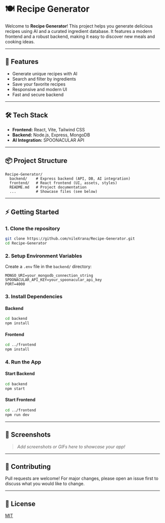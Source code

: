 # 🍽️ Recipe Generator

Welcome to **Recipe Generator**! This project helps you generate delicious recipes using AI and a curated ingredient database. It features a modern frontend and a robust backend, making it easy to discover new meals and cooking ideas.

---

## 🚀 Features
- Generate unique recipes with AI
- Search and filter by ingredients
- Save your favorite recipes
- Responsive and modern UI
- Fast and secure backend

---

## 🛠️ Tech Stack
- **Frontend:** React, Vite, Tailwind CSS
- **Backend:** Node.js, Express, MongoDB
- **AI Integration:** SPOONACULAR API

---

## 📦 Project Structure
```
Recipe-Generator/
  backend/    # Express backend (API, DB, AI integration)
  frontend/   # React frontend (UI, assets, styles)
  README.md   # Project documentation
  ...         # Showcase files (see below)
```

---

## ⚡ Getting Started

### 1. Clone the repository
```bash
git clone https://github.com/nileXrana/Recipe-Generator.git
cd Recipe-Generator
```

### 2. Setup Environment Variables
Create a `.env` file in the `backend/` directory:
```
MONGO_URI=your_mongodb_connection_string
SPOONACULAR_API_KEY=your_spoonacular_api_key
PORT=4000
```

### 3. Install Dependencies
#### Backend
```bash
cd backend
npm install
```
#### Frontend
```bash
cd ../frontend
npm install
```

### 4. Run the App
#### Start Backend
```bash
cd backend
npm start
```
#### Start Frontend
```bash
cd ../frontend
npm run dev
```

---

## 📸 Screenshots
> _Add screenshots or GIFs here to showcase your app!_

---

## 🤝 Contributing
Pull requests are welcome! For major changes, please open an issue first to discuss what you would like to change.

---

## 📄 License
[MIT](LICENSE)

